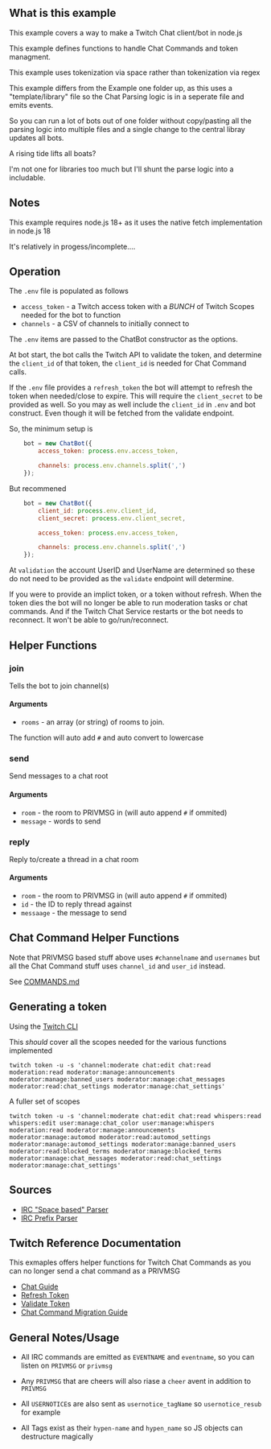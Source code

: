 ## What is this example

This example covers a way to make a Twitch Chat client/bot in node.js

This example defines functions to handle Chat Commands and token managment.

This example uses tokenization via space rather than tokenization via regex

This example differs from the Example one folder up, as this uses a "template/library" file so the Chat Parsing logic is in a seperate file and emits events.

So you can run a lot of bots out of one folder without copy/pasting all the parsing logic into multiple files and a single change to the central libray updates all bots.

A rising tide lifts all boats?

I'm not one for libraries too much but I'll shunt the parse logic into a includable.

## Notes

This example requires node.js 18+ as it uses the native fetch implementation in node.js 18

It's relatively in progess/incomplete....

## Operation

The `.env` file is populated as follows

- `access_token` - a Twitch access token with a _BUNCH_ of Twitch Scopes needed for the bot to function
- `channels` - a CSV of channels to initially connect to

The `.env` items are passed to the ChatBot constructor as the options.

At bot start, the bot calls the Twitch API to validate the token, and determine the `client_id` of that token, the `client_id` is needed for Chat Command calls.

If the `.env` file provides a `refresh_token` the bot will attempt to refresh the token when needed/close to expire. This will require the `client_secret` to be provided as well. So you may as well include the `client_id` in `.env` and bot construct. Even though it will be fetched from the validate endpoint.

So, the minimum setup is

```javascript
    bot = new ChatBot({
        access_token: process.env.access_token,

        channels: process.env.channels.split(',')
    });
```

But recommened

```javascript
    bot = new ChatBot({
        client_id: process.env.client_id,
        client_secret: process.env.client_secret,

        access_token: process.env.access_token,

        channels: process.env.channels.split(',')
    });
```

At `validation` the account UserID and UserName are determined so these do not need to be provided as the `validate` endpoint will determine.

If you were to provide an implict token, or a token without refresh. When the token dies the bot will no longer be able to run moderation tasks or chat commands. And if the Twitch Chat Service restarts or the bot needs to reconnect. It won't be able to go/run/reconnect.

## Helper Functions

### join

Tells the bot to join channel(s)

#### Arguments
- `rooms` - an array (or string) of rooms to join.

The function will auto add `#` and auto convert to lowercase

### send

Send messages to a chat root

#### Arguments
- `room` - the room to PRIVMSG in (will auto append `#` if ommited)
- `message` - words to send

### reply

Reply to/create a thread in a chat room

#### Arguments
- `room` - the room to PRIVMSG in (will auto append `#` if ommited)
- `id` - the ID to reply thread against
- `messaage` - the message to send

## Chat Command Helper Functions

Note that PRIVMSG based stuff above uses `#channelname` and `usernames` but all the Chat Command stuff uses `channel_id` and `user_id` instead.

See [COMMANDS.md](COMMANDS.md)

## Generating a token

Using the [Twitch CLI](https://dev.twitch.tv/docs/cli)

This _should_ cover all the scopes needed for the various functions implemented

```
twitch token -u -s 'channel:moderate chat:edit chat:read moderation:read moderator:manage:announcements moderator:manage:banned_users moderator:manage:chat_messages moderator:read:chat_settings moderator:manage:chat_settings'
```

A fuller set of scopes

```
twitch token -u -s 'channel:moderate chat:edit chat:read whispers:read whispers:edit user:manage:chat_color user:manage:whispers moderation:read moderator:manage:announcements moderator:manage:automod moderator:read:automod_settings moderator:manage:automod_settings moderator:manage:banned_users moderator:read:blocked_terms moderator:manage:blocked_terms moderator:manage:chat_messages moderator:read:chat_settings moderator:manage:chat_settings'
```

## Sources

- [IRC "Space based" Parser](https://github.com/osslate/irc-message/blob/master/index.js)
- [IRC Prefix Parser](https://github.com/osslate/irc-prefix-parser/blob/master/index.js)

## Twitch Reference Documentation

This exmaples offers helper functions for Twitch Chat Commands as you can no longer send a chat command as a PRIVMSG

- [Chat Guide](https://dev.twitch.tv/docs/irc/guide)
- [Refresh Token](https://dev.twitch.tv/docs/authentication/refresh-tokens)
- [Validate Token](https://dev.twitch.tv/docs/authentication/validate-tokens)
- [Chat Command Migration Guide](https://dev.twitch.tv/docs/irc/chat-commands#migration-guide)

## General Notes/Usage

- All IRC commands are emitted as `EVENTNAME` and `eventname`, so you can listen on `PRIVMSG` or `privmsg`
- Any `PRIVMSG` that are cheers will also riase a `cheer` avent in addition to `PRIVMSG`
- All `USERNOTICE`s are also sent as `usernotice_tagName` so `usernotice_resub` for example

- All Tags exist as their `hypen-name` and `hypen_name` so JS objects can destructure magically
